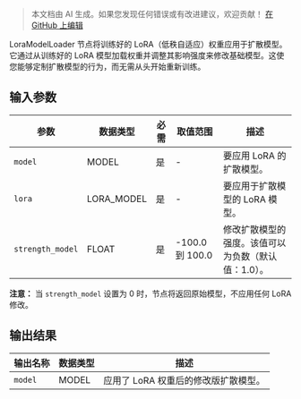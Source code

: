> 本文档由 AI 生成。如果您发现任何错误或有改进建议，欢迎贡献！ [在 GitHub 上编辑](https://github.com/Comfy-Org/embedded-docs/blob/main/comfyui_embedded_docs/docs/LoraModelLoader/zh.md)

LoraModelLoader 节点将训练好的 LoRA（低秩自适应）权重应用于扩散模型。它通过从训练好的 LoRA 模型加载权重并调整其影响强度来修改基础模型。这使您能够定制扩散模型的行为，而无需从头开始重新训练。

## 输入参数

| 参数 | 数据类型 | 必需 | 取值范围 | 描述 |
|-----------|-----------|----------|-------|-------------|
| `model` | MODEL | 是 | - | 要应用 LoRA 的扩散模型。 |
| `lora` | LORA_MODEL | 是 | - | 要应用于扩散模型的 LoRA 模型。 |
| `strength_model` | FLOAT | 是 | -100.0 到 100.0 | 修改扩散模型的强度。该值可以为负数（默认值：1.0）。 |

**注意：** 当 `strength_model` 设置为 0 时，节点将返回原始模型，不应用任何 LoRA 修改。

## 输出结果

| 输出名称 | 数据类型 | 描述 |
|-------------|-----------|-------------|
| `model` | MODEL | 应用了 LoRA 权重后的修改版扩散模型。 |

